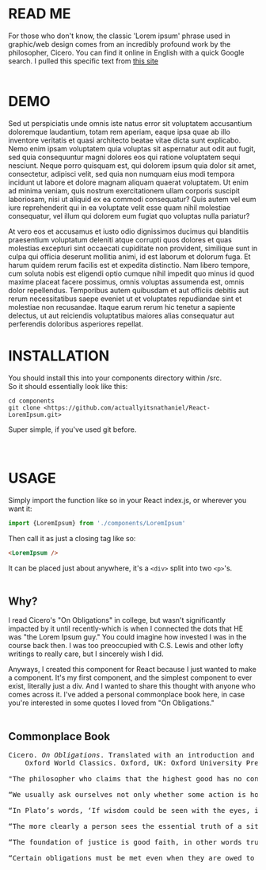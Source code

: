 # READ ME

For those who don't know, the classic 'Lorem ipsum' phrase used in graphic/web design comes from an incredibly profound work by the philosopher, Cicero. You can find it online in English with a quick Google search. I pulled this specific text from [this site](https://www.lipsum.com/)
</br>
</br>

# DEMO

<p>
    Sed ut perspiciatis unde omnis iste natus error sit voluptatem accusantium
    doloremque laudantium, totam rem aperiam, eaque ipsa quae ab illo inventore
    veritatis et quasi architecto beatae vitae dicta sunt explicabo. Nemo enim ipsam
    voluptatem quia voluptas sit aspernatur aut odit aut fugit, sed quia consequuntur
    magni dolores eos qui ratione voluptatem sequi nesciunt. Neque porro quisquam est,
    qui dolorem ipsum quia dolor sit amet, consectetur, adipisci velit, sed quia non
    numquam eius modi tempora incidunt ut labore et dolore magnam aliquam quaerat voluptatem.
    Ut enim ad minima veniam, quis nostrum exercitationem ullam corporis suscipit laboriosam,
    nisi ut aliquid ex ea commodi consequatur? Quis autem vel eum iure reprehenderit qui
    in ea voluptate velit esse quam nihil molestiae consequatur, vel illum qui dolorem eum
    fugiat quo voluptas nulla pariatur?
</p>
<p>
    At vero eos et accusamus et iusto odio dignissimos ducimus qui blanditiis praesentium
    voluptatum deleniti atque corrupti quos dolores et quas molestias excepturi sint occaecati
    cupiditate non provident, similique sunt in culpa qui officia deserunt mollitia animi,
    id est laborum et dolorum fuga. Et harum quidem rerum facilis est et expedita distinctio.
    Nam libero tempore, cum soluta nobis est eligendi optio cumque nihil impedit quo minus
    id quod maxime placeat facere possimus, omnis voluptas assumenda est, omnis dolor
    repellendus. Temporibus autem quibusdam et aut officiis debitis aut rerum necessitatibus
    saepe eveniet ut et voluptates repudiandae sint et molestiae non recusandae. Itaque earum
    rerum hic tenetur a sapiente delectus, ut aut reiciendis voluptatibus maiores alias
    consequatur aut perferendis doloribus asperiores repellat.
</p>

# INSTALLATION

You should install this into your components directory within /src.  
So it should essentially look like this:

```
cd components
git clone <https://github.com/actuallyitsnathaniel/React-LoremIpsum.git>
```

Super simple, if you've used git before.  
</br>
</br>

# USAGE

Simply import the function like so in your React index.js, or wherever you want it:

```JavaScript
import {LoremIpsum} from './components/LoremIpsum'
```

Then call it as just a closing tag like so:

```html
<LoremIpsum />
```

It can be placed just about anywhere, it's a `<div>` split into two `<p>`'s.
</br>
</br>

## Why?

I read Cicero's "On Obligations" in college, but wasn't significantly impacted by it until recently-which is when I connected the dots that HE was "the Lorem Ipsum guy." You could imagine how invested I was in the course back then. I was too preoccupied with C.S. Lewis and other lofty writings to really care, but I sincerely wish I did.

Anyways, I created this component for React because I just wanted to make a component. It's my first component, and the simplest component to ever exist, literally just a div. And I wanted to share this thought with anyone who comes across it. I've added a personal commonplace book here, in case you're interested in some quotes I loved from "On Obligations."
</br>
</br>

## Commonplace Book

<pre>Cicero. <i>On Obligations</i>. Translated with an introduction and notes by P. G. Walsh.
    Oxford World Classics. Oxford, UK: Oxford University Press, 2000 (reissued 2008).

"The philosopher who claims that the highest good has no connection with virtue, and measures it by his own interests rather than by what is honorable, cannot cultivate friendship, justice, or generosity so long as he remains consistent in his views and is not prevailed upon by his own nature." (p. 4)

“We usually ask ourselves not only whether some action is honorable or base, but also, when there are two honorable courses of action, which is the more honorable; and again, if two useful courses lie open to us, which is the more useful.” (p. 6)

“In Plato’s words, ‘If wisdom could be seen with the eyes, it would arouse astonishing feelings of love for it.’” (p. 7)

“The more clearly a person sees the essential truth of a situation, and the keener and swifter is his ability to grasp and explain its logic, the more prudent and wise he is commonly and justifiably regarded.” (p. 8)

“The foundation of justice is good faith, in other words truthfully abiding by our words and agreements.” (p. 10)

“Certain obligations must be met even when they are owed to persons who have wronged us, for revenge and punishments have their due limits.” (p. 13)
</pre>
